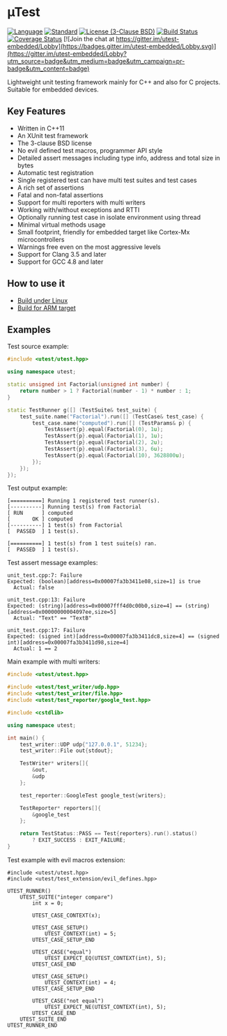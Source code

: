 # µTest

[![Language](https://img.shields.io/badge/language-C++-blue.svg?style=flat)](https://isocpp.org/)
[![Standard](https://img.shields.io/badge/c%2B%2B-11/14/17-blue.svg?style=flat)](https://en.wikipedia.org/wiki/C%2B%2B#Standardization)
[![License (3-Clause BSD)](https://img.shields.io/badge/license-BSD%203--Clause-blue.svg?style=flat)](http://opensource.org/licenses/BSD-3-Clause)
[![Build Status](https://travis-ci.org/tymonx/utest.svg?branch=master)](https://travis-ci.org/tymonx/utest)
[![Coverage Status](https://coveralls.io/repos/github/tymonx/utest/badge.svg?branch=master)](https://coveralls.io/github/tymonx/utest?branch=master)
[![Join the chat at https://gitter.im/utest-embedded/Lobby](https://badges.gitter.im/utest-embedded/Lobby.svg)](https://gitter.im/utest-embedded/Lobby?utm_source=badge&utm_medium=badge&utm_campaign=pr-badge&utm_content=badge)

Lightweight unit testing framework mainly for C++ and also for C projects. Suitable for embedded devices.

## Key Features

* Written in C++11
* An XUnit test framework
* The 3-clause BSD license
* No evil defined test macros, programmer API style
* Detailed assert messages including type info, address and total size in bytes
* Automatic test registration
* Single registered test can have multi test suites and test cases
* A rich set of assertions
* Fatal and non-fatal assertions
* Support for multi reporters with multi writers
* Working with/without exceptions and RTTI
* Optionally running test case in isolate environment using thread
* Minimal virtual methods usage
* Small footprint, friendly for embedded target like Cortex-Mx microcontrollers
* Warnings free even on the most aggressive levels
* Support for Clang 3.5 and later
* Support for GCC 4.8 and later

## How to use it

* [Build under Linux](docs/build-linux.md)
* [Build for ARM target](docs/build-arm.md)

## Examples

Test source example:

```c++
#include <utest/utest.hpp>

using namespace utest;

static unsigned int Factorial(unsigned int number) {
    return number > 1 ? Factorial(number - 1) * number : 1;
}

static TestRunner g([] (TestSuite& test_suite) {
    test_suite.name("Factorial").run([] (TestCase& test_case) {
        test_case.name("computed").run([] (TestParams& p) {
            TestAssert{p}.equal(Factorial(0), 1u);
            TestAssert{p}.equal(Factorial(1), 1u);
            TestAssert{p}.equal(Factorial(2), 2u);
            TestAssert{p}.equal(Factorial(3), 6u);
            TestAssert{p}.equal(Factorial(10), 3628800u);
        });
    });
});
 ```

Test output example:

```
[==========] Running 1 registered test runner(s).
[----------] Running test(s) from Factorial
[ RUN      ] computed
[       OK ] computed
[----------] 1 test(s) from Factorial
[  PASSED  ] 1 test(s).

[==========] 1 test(s) from 1 test suite(s) ran.
[  PASSED  ] 1 test(s).
```

Test assert message examples:
```
unit_test.cpp:7: Failure
Expected: (boolean)[address=0x00007fa3b3411e08,size=1] is true
  Actual: false

unit_test.cpp:13: Failure
Expected: (string)[address=0x00007fff4d0c00b0,size=4] == (string)[address=0x00000000004097ee,size=5]
  Actual: "Text" == "TextB"

unit_test.cpp:17: Failure
Expected: (signed int)[address=0x00007fa3b3411dc8,size=4] == (signed int)[address=0x00007fa3b3411d98,size=4]
  Actual: 1 == 2
```

Main example with multi writers:

```c++
#include <utest/utest.hpp>

#include <utest/test_writer/udp.hpp>
#include <utest/test_writer/file.hpp>
#include <utest/test_reporter/google_test.hpp>

#include <cstdlib>

using namespace utest;

int main() {
    test_writer::UDP udp{"127.0.0.1", 51234};
    test_writer::File out{stdout};

    TestWriter* writers[]{
        &out,
        &udp
    };

    test_reporter::GoogleTest google_test{writers};

    TestReporter* reporters[]{
        &google_test
    };

    return TestStatus::PASS == Test{reporters}.run().status()
        ? EXIT_SUCCESS : EXIT_FAILURE;
}
```

Test example with evil macros extension:

```
#include <utest/utest.hpp>
#include <utest/test_extension/evil_defines.hpp>

UTEST_RUNNER()
    UTEST_SUITE("integer compare")
        int x = 0;

        UTEST_CASE_CONTEXT(x);

        UTEST_CASE_SETUP()
            UTEST_CONTEXT(int) = 5;
        UTEST_CASE_SETUP_END

        UTEST_CASE("equal")
            UTEST_EXPECT_EQ(UTEST_CONTEXT(int), 5);
        UTEST_CASE_END

        UTEST_CASE_SETUP()
            UTEST_CONTEXT(int) = 4;
        UTEST_CASE_SETUP_END

        UTEST_CASE("not equal")
            UTEST_EXPECT_NE(UTEST_CONTEXT(int), 5);
        UTEST_CASE_END
    UTEST_SUITE_END
UTEST_RUNNER_END
 ```
